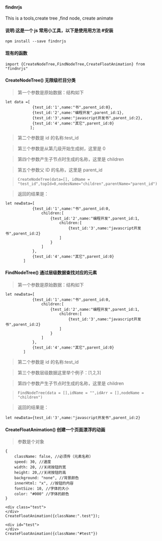 #### findnrjs

This is a tools,create tree ,find node, create animate

#### 说明:这是一个 js 常用小工具，以下是使用用方法 #安装

`npm install --save findnrjs`

#### 现有的函数

`import {CreateNodeTree,FindNodeTree,CreateFloatAnimation} from "findnrjs"`

#### CreateNodeTree() 无限级栏目分类

> 第一个参数是原始数据：结构如下

```
let data =[
            {test_id:'1',name:"书",parent_id:0},
            {test_id:'2',name:"编程开发",parent_id:1},
            {test_id:'3',name:"javascript开发书",parent_id:2},
            {test_id:'4',name:"其它",parent_id:0}
           ];
```

> 第二个参数是 id 的名称:test_id

> 第三个参数是从第几级开始生成树，这里是 0

> 第四个参数产生子节点时生成的名称，这里是 children

> 第五个参数父 ID 的名称，这里是 parent_id

> `CreateNodeTree(data=[], idName = "test_id",topId=0,nodesName="children",parentName="parent_id")`

> 返回的结果是：

```
let newData=[
            {test_id:'1',name:"书",parent_id:0,
                children:[
                    {test_id:'2',name:"编程开发",parent_id:1,
                        children:[
                            {test_id:'3',name:"javascript开发书",parent_id:2}
                        ]
                    }
                ]
            },
            {test_id:'4',name:"其它",parent_id:0}
        ]
```

#### FindNodeTree() 通过层级数据查找对应的元素

> 第一个参数是原始数据：结构如下

```
let newData=[
            {test_id:'1',name:"书",parent_id:0,
                children:[
                    {test_id:'2',name:"编程开发",parent_id:1,
                        children:[
                            {test_id:'3',name:"javascript开发书",parent_id:2}
                        ]
                    }
                ]
            },
            {test_id:'4',name:"其它",parent_id:0}
        ]
```

> 第二个参数是 id 的名称:test_id

> 第三个参数层级数据这里举个例子：[1,2,3]

> 第四个参数产生子节点时生成的名称，这里是 children

> `FindNodeTree(data = [],idName = "",idArr = [],nodeName = "children")`

> 返回的结果是：

```
let newData={test_id:'3',name:"javascript开发书",parent_id:2}
```

#### CreateFloatAnimation() 创建一个页面漂浮的动画

> 参数是个对象

```
{
    className: false, //必须传（元素名称）
    speed: 30, //速度
    width: 20, //关闭按钮的宽
    height: 20,//关闭按钮的高
    background: "none", //背景颜色
    innerHtml: "x", //按钮的内容
    fontSize: 10, //字体的大小
    color: "#000" //字体的颜色
}
```

```
<div class="test">
</div>
CreateFloatAnimation({className:".test"});
```

```
<div id="test">
</div>
CreateFloatAnimation({className:"#test"})
```
